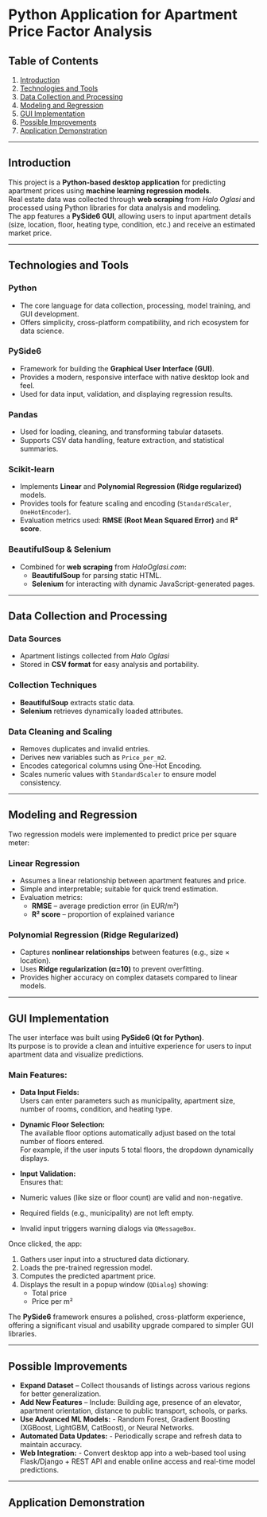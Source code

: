 # Python Application for Apartment Price Factor Analysis

## Table of Contents

1. [Introduction](#introduction)  
2. [Technologies and Tools](#technologies-and-tools)  
3. [Data Collection and Processing](#data-collection-and-processing)  
4. [Modeling and Regression](#modeling-and-regression)  
5. [GUI Implementation](#gui-implementation)
6. [Possible Improvements](#possible-improvements)
7. [Application Demonstration](#application-demonstration)

---

## Introduction

This project is a **Python-based desktop application** for predicting apartment prices using **machine learning regression models**.  
Real estate data was collected through **web scraping** from *Halo Oglasi* and processed using Python libraries for data analysis and modeling.  
The app features a **PySide6 GUI**, allowing users to input apartment details (size, location, floor, heating type, condition, etc.) and receive an estimated market price.

---

## Technologies and Tools

### Python
- The core language for data collection, processing, model training, and GUI development.
- Offers simplicity, cross-platform compatibility, and rich ecosystem for data science.

### PySide6
- Framework for building the **Graphical User Interface (GUI)**.
- Provides a modern, responsive interface with native desktop look and feel.
- Used for data input, validation, and displaying regression results.

### Pandas
- Used for loading, cleaning, and transforming tabular datasets.
- Supports CSV data handling, feature extraction, and statistical summaries.

### Scikit-learn
- Implements **Linear** and **Polynomial Regression (Ridge regularized)** models.
- Provides tools for feature scaling and encoding (`StandardScaler`, `OneHotEncoder`).
- Evaluation metrics used: **RMSE (Root Mean Squared Error)** and **R² score**.

### BeautifulSoup & Selenium
- Combined for **web scraping** from *HaloOglasi.com*:
  - **BeautifulSoup** for parsing static HTML.
  - **Selenium** for interacting with dynamic JavaScript-generated pages.

---

## Data Collection and Processing

### Data Sources
- Apartment listings collected from *Halo Oglasi*
- Stored in **CSV format** for easy analysis and portability.

### Collection Techniques
- **BeautifulSoup** extracts static data.
- **Selenium** retrieves dynamically loaded attributes.

### Data Cleaning and Scaling
- Removes duplicates and invalid entries.
- Derives new variables such as `Price_per_m2`.
- Encodes categorical columns using One-Hot Encoding.
- Scales numeric values with `StandardScaler` to ensure model consistency.

---

## Modeling and Regression

Two regression models were implemented to predict price per square meter:

### Linear Regression
- Assumes a linear relationship between apartment features and price.
- Simple and interpretable; suitable for quick trend estimation.
- Evaluation metrics:
  - **RMSE** – average prediction error (in EUR/m²)
  - **R² score** – proportion of explained variance

### Polynomial Regression (Ridge Regularized)
- Captures **nonlinear relationships** between features (e.g., size × location).
- Uses **Ridge regularization (α=10)** to prevent overfitting.
- Provides higher accuracy on complex datasets compared to linear models.

---

## GUI Implementation

The user interface was built using **PySide6 (Qt for Python)**.  
Its purpose is to provide a clean and intuitive experience for users to input apartment data and visualize predictions.

### Main Features:
- **Data Input Fields:**  
  Users can enter parameters such as municipality, apartment size, number of rooms, condition, and heating type.
  
- **Dynamic Floor Selection:**  
  The available floor options automatically adjust based on the total number of floors entered.  
  For example, if the user inputs 5 total floors, the dropdown dynamically displays.

- **Input Validation:**  
Ensures that:
- Numeric values (like size or floor count) are valid and non-negative.  
- Required fields (e.g., municipality) are not left empty.  
- Invalid input triggers warning dialogs via `QMessageBox`.

Once clicked, the app:
1. Gathers user input into a structured data dictionary.
2. Loads the pre-trained regression model.
3. Computes the predicted apartment price.
4. Displays the result in a popup window (`QDialog`) showing:
   - Total price
   - Price per m²

The **PySide6** framework ensures a polished, cross-platform experience, offering a significant visual and usability upgrade compared to simpler GUI libraries.

---

## Possible Improvements

- **Expand Dataset** – Collect thousands of listings across various regions for better generalization.  
- **Add New Features** – Include: Building age, presence of an elevator, apartment orientation, distance to public transport, schools, or parks.  
- **Use Advanced ML Models:** - Random Forest, Gradient Boosting (XGBoost, LightGBM, CatBoost), or Neural Networks.  
- **Automated Data Updates:** - Periodically scrape and refresh data to maintain accuracy.
- **Web Integration:** - Convert desktop app into a web-based tool using Flask/Django + REST API and enable online access and real-time model predictions.

---

## Application Demonstration

